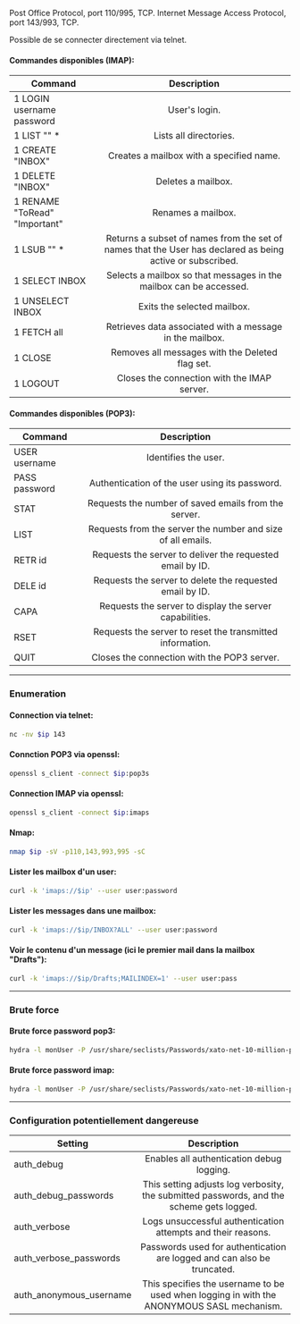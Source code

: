 Post Office Protocol, port 110/995, TCP. Internet Message Access Protocol, port 143/993, TCP.

Possible de se connecter directement via telnet. 

#### Commandes disponibles (IMAP):

| Command                       |                                                Description                                                |
| ----------------------------- | :-------------------------------------------------------------------------------------------------------: |
| 1 LOGIN username password     |                                               User's login.                                               |
| 1 LIST "" \*                  |                                           Lists all directories.                                          |
| 1 CREATE "INBOX"              |                                  Creates a mailbox with a specified name.                                 |
| 1 DELETE "INBOX"              |                                             Deletes a mailbox.                                            |
| 1 RENAME "ToRead" "Important" |                                             Renames a mailbox.                                            |
| 1 LSUB "" \*                  | Returns a subset of names from the set of names that the User has declared as being active or subscribed. |
| 1 SELECT INBOX                |                     Selects a mailbox so that messages in the mailbox can be accessed.                    |
| 1 UNSELECT INBOX              |                                        Exits the selected mailbox.                                        |
| 1 FETCH all                   |                          Retrieves data associated with a message in the mailbox.                         |
| 1 CLOSE                       |                              Removes all messages with the Deleted flag set.                              |
| 1 LOGOUT                      |                                Closes the connection with the IMAP server.                                |

#### Commandes disponibles (POP3):

| Command       |                         Description                         |
| ------------- | :---------------------------------------------------------: |
| USER username |                     Identifies the user.                    |
| PASS password |        Authentication of the user using its password.       |
| STAT          |     Requests the number of saved emails from the server.    |
| LIST          | Requests from the server the number and size of all emails. |
| RETR id       |  Requests the server to deliver the requested email by ID.  |
| DELE id       |   Requests the server to delete the requested email by ID.  |
| CAPA          |   Requests the server to display the server capabilities.   |
| RSET          |  Requests the server to reset the transmitted information.  |
| QUIT          |         Closes the connection with the POP3 server.         |

---
### Enumeration

#### Connection via telnet:

```bash
nc -nv $ip 143
```

#### Connction POP3 via openssl:

```bash
openssl s_client -connect $ip:pop3s
```

#### Connection IMAP via openssl:

```bash
openssl s_client -connect $ip:imaps
```

#### Nmap:

```bash
nmap $ip -sV -p110,143,993,995 -sC
```

#### Lister les mailbox d'un user:

```bash
curl -k 'imaps://$ip' --user user:password
```

#### Lister les messages dans une mailbox:

```bash
curl -k 'imaps://$ip/INBOX?ALL' --user user:password
```

#### Voir le contenu d'un message (ici le premier mail dans la mailbox "Drafts"):

```bash
curl -k 'imaps://$ip/Drafts;MAILINDEX=1' --user user:pass
```

---
### Brute force

#### Brute force password pop3:

```bash
hydra -l monUser -P /usr/share/seclists/Passwords/xato-net-10-million-passwords-1000000.txt -f $ip pop3 -V
```

#### Brute force password imap:

```bash
hydra -l monUser -P /usr/share/seclists/Passwords/xato-net-10-million-passwords-1000000.txt -f $ip imap -V
```

---
### Configuration potentiellement dangereuse

| Setting                   |                                        Description                                        |
| ------------------------- | :---------------------------------------------------------------------------------------: |
| auth\_debug               |                         Enables all authentication debug logging.                         |
| auth\_debug\_passwords    |  This setting adjusts log verbosity, the submitted passwords, and the scheme gets logged. |
| auth\_verbose             |                Logs unsuccessful authentication attempts and their reasons.               |
| auth\_verbose\_passwords  |          Passwords used for authentication are logged and can also be truncated.          |
| auth\_anonymous\_username | This specifies the username to be used when logging in with the ANONYMOUS SASL mechanism. |
